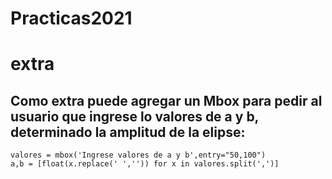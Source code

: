 # Practicas2021
# extra
## Como extra puede agregar un Mbox para pedir al usuario que ingrese lo valores de a y b, determinado la amplitud de la elipse: 
    valores = mbox('Ingrese valores de a y b',entry="50,100")     
    a,b = [float(x.replace(' ','')) for x in valores.split(',')] 

